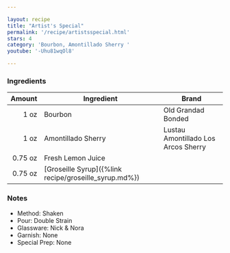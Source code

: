 ```yaml
---

layout: recipe
title: "Artist's Special"
permalink: '/recipe/artistsspecial.html'
stars: 4
category: 'Bourbon, Amontillado Sherry '
youtube: '-Uhu81wqOl8'

---
```


### Ingredients

| Amount  | Ingredient             | Brand                               |
| ------: | ------------------ | ----------------------------------- |
|    1 oz | Bourbon            | Old Grandad Bonded                  |
|    1 oz | Amontillado Sherry | Lustau Amontillado Los Arcos Sherry |
| 0.75 oz | Fresh Lemon Juice  |
| 0.75 oz | [Groseille Syrup]({%link recipe/groseille_syrup.md%})    |

### Notes

- Method: Shaken
- Pour: Double Strain
- Glassware: Nick & Nora
- Garnish: None
- Special Prep: None

